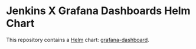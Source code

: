 # Jenkins X Grafana Dashboards Helm Chart

This repository contains a [Helm](https://helm.sh/) chart: [grafana-dashboard](charts/grafana-dashboard).
